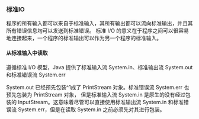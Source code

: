 ### 标准IO
程序的所有输入都可以来自于标准输入，其所有输出都可以流向标准输出，并且其所有错误信息均可以发送到标准错误。
标准 I/O 的意义在于程序之间可以很容易地连接起来，一个程序的标准输出可以作为另一个程序的标准输入。

#### 从标准输入中读取
遵循标准 I/O 模型，Java 提供了标准输入流 System.in、标准输出流 System.out 和标准错误流 System.err

System.out 已经预先包装^1成了 PrintStream 对象。标准错误流 System.err 也预先包装为 PrintStream 对象，
但是标准输入流 System.in 是原生的没有经过包装的 InputStream。这意味着尽管可以直接使用标准输出流 System.in 和标准错误流 System.err，但是在读取 System.in 之前必须先对其进行包装。
